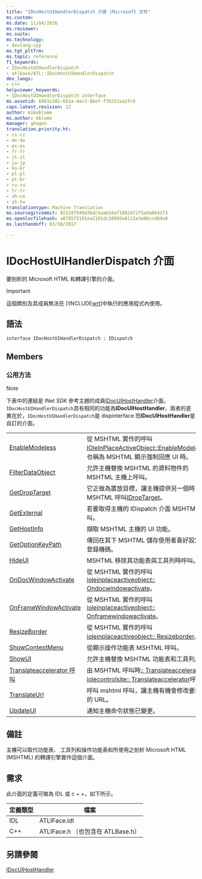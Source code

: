 ```yaml
---
title: "IDocHostUIHandlerDispatch 介面 |Microsoft 文件"
ms.custom: 
ms.date: 11/04/2016
ms.reviewer: 
ms.suite: 
ms.technology:
- devlang-cpp
ms.tgt_pltfrm: 
ms.topic: reference
f1_keywords:
- IDocHostUIHandlerDispatch
- atlbase/ATL::IDocHostUIHandlerDispatch
dev_langs:
- C++
helpviewer_keywords:
- IDocHostUIHandlerDispatch interface
ms.assetid: 6963a301-601a-4ac3-8bef-f7b252ea2fc6
caps.latest.revision: 22
author: mikeblome
ms.author: mblome
manager: ghogen
translation.priority.ht:
- cs-cz
- de-de
- es-es
- fr-fr
- it-it
- ja-jp
- ko-kr
- pl-pl
- pt-br
- ru-ru
- tr-tr
- zh-cn
- zh-tw
translationtype: Machine Translation
ms.sourcegitcommit: 8232df949d3bdcbaab16af1802d7275a9a8642f3
ms.openlocfilehash: a8765f5191ea2101dc20985e8112e3e06ccd6da0
ms.lasthandoff: 03/30/2017

---
```

# <a name="idochostuihandlerdispatch-interface"></a>IDocHostUIHandlerDispatch 介面
要剖析的 Microsoft HTML 和轉譯引擎的介面。  
  
> [!IMPORTANT]
>  這個類別及其成員無法在 [!INCLUDE[wrt](../../atl/reference/includes/wrt_md.md)]中執行的應用程式內使用。  
  
## <a name="syntax"></a>語法  
  
```
interface IDocHostUIHandlerDispatch : IDispatch
```  
  
## <a name="members"></a>Members  
  
### <a name="public-methods"></a>公用方法  
  
> [!NOTE]
>  下表中的連結是 INet SDK 參考主題的成員[IDocUIHostHandler](https://msdn.microsoft.com/library/aa753260.aspx)介面。 `IDocHostUIHandlerDispatch`具有相同的功能為**IDocUIHostHandler**，兩者的差異在於，`IDocHostUIHandlerDispatch`是 dispinterface 而**IDocUIHostHandler**是自訂的介面。  
  
|||  
|-|-|  
|[EnableModeless](https://msdn.microsoft.com/library/aa753253.aspx)|從 MSHTML 實作的呼叫[IOleInPlaceActiveObject::EnableModeless](http://msdn.microsoft.com/library/windows/desktop/ms680115)。 也稱為 MSHTML 顯示強制回應 UI 時。|  
|[FilterDataObject](https://msdn.microsoft.com/library/aa753254.aspx)|允許主機替換 MSHTML 的資料物件的 MSHTML 主機上呼叫。|  
|[GetDropTarget](https://msdn.microsoft.com/library/aa753255.aspx)|它正做為置放目標，讓主機提供另一個時，由 MSHTML 呼叫[IDropTarget](http://msdn.microsoft.com/library/windows/desktop/ms679679)。|  
|[GetExternal](https://msdn.microsoft.com/library/aa753256.aspx)|若要取得主機的 IDispatch 介面 MSHTML 呼叫。|  
|[GetHostInfo](https://msdn.microsoft.com/library/aa753257.aspx)|擷取 MSHTML 主機的 UI 功能。|  
|[GetOptionKeyPath](https://msdn.microsoft.com/library/aa753258.aspx)|傳回在其下 MSHTML 儲存使用者喜好設定的登錄機碼。|  
|[HideUI](https://msdn.microsoft.com/library/aa753259.aspx)|MSHTML 移除其功能表與工具列時呼叫。|  
|[OnDocWindowActivate](https://msdn.microsoft.com/library/aa753261.aspx)|從 MSHTML 實作的呼叫[ioleinplaceactiveobject:: Ondocwindowactivate](http://msdn.microsoft.com/library/windows/desktop/ms687281)。|  
|[OnFrameWindowActivate](https://msdn.microsoft.com/library/aa753262.aspx)|從 MSHTML 實作的呼叫[ioleinplaceactiveobject:: Onframewindowactivate](http://msdn.microsoft.com/library/windows/desktop/ms683969)。|  
|[ResizeBorder](https://msdn.microsoft.com/library/aa753263.aspx)|從 MSHTML 實作的呼叫[ioleinplaceactiveobject:: Resizeborder](http://msdn.microsoft.com/library/windows/desktop/ms680053)。|  
|[ShowContextMenu](https://msdn.microsoft.com/library/aa753264.aspx)|從顯示操作功能表 MSHTML 呼叫。|  
|[ShowUI](https://msdn.microsoft.com/library/aa753265.aspx)|允許主機替換 MSHTML 功能表和工具列。|  
|[Translateaccelerator 呼叫](https://msdn.microsoft.com/library/aa753266.aspx)|由 MSHTML 呼叫時[:: Translateaccelerator](http://msdn.microsoft.com/library/windows/desktop/ms693360)或[iolecontrolsite:: Translateaccelerator](http://msdn.microsoft.com/library/windows/desktop/ms693756)呼叫。|  
|[TranslateUrl](https://msdn.microsoft.com/library/aa753267.aspx)|呼叫 mshtml 呼叫，讓主機有機會修改要載入的 URL。|  
|[UpdateUI](https://msdn.microsoft.com/library/aa753268.aspx)|通知主機命令狀態已變更。|  
  
## <a name="remarks"></a>備註  
 主機可以取代功能表、 工具列和操作功能表和所使用之剖析 Microsoft HTML (MSHTML) 的轉譯引擎實作這個介面。  
  
## <a name="requirements"></a>需求  
 此介面的定義可做為 IDL 或 c + +，如下所示。  
  
|定義類型|檔案|  
|---------------------|----------|  
|IDL|ATLIFace.idl|  
|C++|ATLIFace.h （也包含在 ATLBase.h）|  
  
## <a name="see-also"></a>另請參閱  
 [IDocUIHostHandler](https://msdn.microsoft.com/library/aa753260.aspx)










